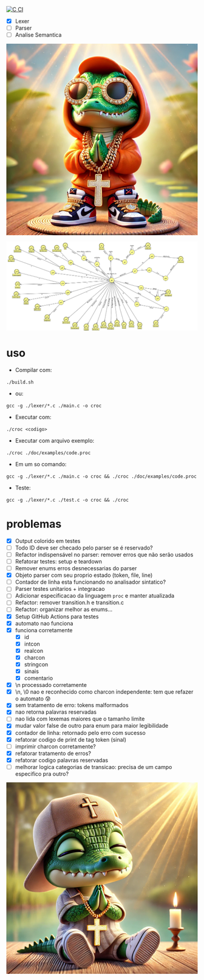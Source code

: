 [![C CI](https://github.com/wilyJ80/croc/actions/workflows/c-cpp.yml/badge.svg)](https://github.com/wilyJ80/croc/actions/workflows/c-cpp.yml)

- [X] Lexer
- [ ] Parser
- [ ] Analise Semantica

![swag](./doc/swag.webp)

![diagram](./doc/flap3.png)

# uso

- Compilar com:

`./build.sh`

- ou:

`gcc -g ./lexer/*.c ./main.c -o croc`

- Executar com:

`./croc <codigo>`

- Executar com arquivo exemplo:

`./croc ./doc/examples/code.proc`

- Em um so comando:

`gcc -g ./lexer/*.c ./main.c -o croc && ./croc ./doc/examples/code.proc`

- Teste:

`gcc -g ./lexer/*.c ./test.c -o croc && ./croc`

# problemas

- [X] Output colorido em testes
- [ ] Todo ID deve ser checado pelo parser se é reservado?
- [ ] Refactor indispensável no parser: remover erros que não serão usados
- [ ] Refatorar testes: setup e teardown
- [ ] Remover enums erros desnecessarias do parser
- [X] Objeto parser com seu proprio estado (token, file, line)
- [ ] Contador de linha esta funcionando no analisador sintatico?
- [ ] Parser testes unitarios + integracao
- [ ] Adicionar especificacao da linguagem `proc` e manter atualizada
- [ ] Refactor: remover transition.h e transition.c
- [ ] Refactor: organizar melhor as enums...
- [X] Setup GitHub Actions para testes
- [X] automato nao funciona
- [X] funciona corretamente
    - [X] id
    - [X] intcon
    - [X] realcon
    - [X] charcon
    - [X] stringcon
    - [X] sinais
    - [X] comentario
- [X] \n processado corretamente
- [X] \n, \0 nao e reconhecido como charcon independente: tem que refazer o automato 😰
- [X] sem tratamento de erro: tokens malformados
- [X] nao retorna palavras reservadas
- [ ] nao lida com lexemas maiores que o tamanho limite
- [X] mudar valor false de outro para enum para maior legibilidade
- [X] contador de linha: retornado pelo erro com sucesso
- [X] refatorar codigo de print de tag token (sinal)
- [ ] imprimir charcon corretamente?
- [X] refatorar tratamento de erros?
- [X] refatorar codigo palavras reservadas
- [ ] melhorar logica categorias de transicao: precisa de um campo especifico pra outro?

![](./doc/cute.webp)
